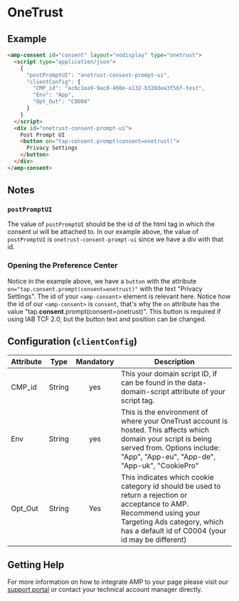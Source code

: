 # OneTrust

## Example

```html
<amp-consent id="consent" layout="nodisplay" type="onetrust">
  <script type="application/json">
    {
      "postPromptUI": "onetrust-consent-prompt-ui",
      "clientConfig": {
        "CMP_id": "ac6c1ea9-9ac8-460e-a132-b328dea3f56f-test",
        "Env": "App",
        "Opt_Out": "C0004"
      }
    }
  </script>
  <div id="onetrust-consent-prompt-ui">
    Post Prompt UI
    <button on="tap:consent.prompt(consent=onetrust)">
      Privacy Settings
    </button>
  </div>
</amp-consent>
```

## Notes

### `postPromptUI`

The value of `postPromptUI` should be the id of the html tag in which the consent ui will be attached to. In our example above, the value of `postPromptUI` is `onetrust-consent-prompt-ui` since we have a div with that id.

### Opening the Preference Center

Notice in the example above, we have a `button` with the attribute `on="tap.consent.prompt(consent=onetrust)"` with the text "Privacy Settings". The id of your `<amp-consent>` element is relevant here. Notice how the id of our `<amp-consent>` is `consent`, that's why the `on` attribute has the value "tap.**consent**.prompt(consent=onetrust)". This button is required if using IAB TCF 2.0, but the button text and position can be changed.

## Configuration (`clientConfig`)

| Attribute |  Type  | Mandatory | Description                                                                                                                                                                                                |
| --------- | :----: | :-------: | ---------------------------------------------------------------------------------------------------------------------------------------------------------------------------------------------------------- |
| CMP_id    | String |    yes    | This your domain script ID, if can be found in the data-domain-script attribute of your script tag.                                                                                                        |
| Env       | String |    yes    | This is the environment of where your OneTrust account is hosted. This affects which domain your script is being served from. Options include: "App", "App-eu", "App-de", "App-uk", "CookiePro"            |
| Opt_Out   | String |    Yes    | This indicates which cookie category id should be used to return a rejection or acceptance to AMP. Recommend using your Targeting Ads category, which has a default id of C0004 (your id may be different) |

## Getting Help

For more information on how to integrate AMP to your page please visit our [support portal](http://my.onetrust.com/) or contact your technical account manager directly.
